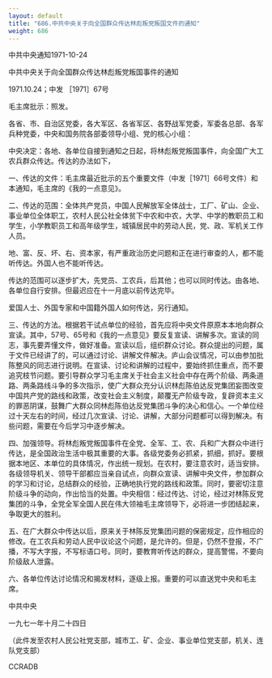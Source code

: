 ```yaml
---
layout: default
title: "686.中共中央关于向全国群众传达林彪叛党叛国文件的通知"
weight: 686
---
```


中共中央通知1971-10-24

中共中央关于向全国群众传达林彪叛党叛国事件的通知

1971.10.24；中发 ［1971］67号

毛主席批示：照发。

各省、市、自治区党委，各大军区、各省军区、各野战军党委，军委各总部、各军兵种党委，中央和国务院各部委领导小组、党的核心小组：

中央决定：各地、各单位自接到通知之日起，将林彪叛党叛国事件，向全国广大工农兵群众传达。传达的办法如下，

一、传达的文件：毛主席最近批示的五个重要文件（中发［1971］66号文件）和本通知，毛主席的《我的一点意见》。

二、传达的范围：全体共产党员，中国人民解放军全体战士，工厂、矿山、企业、事业单位全体职工，农村人民公社全体贫下中农和中农，大学、中学的教职员工和学生，小学教职员工和高年级学生，城镇居民中的劳动人民，党、政、军机关工作人员。

地、富、反、坏、右、资本家，有严重政治历史问题和正在进行审查的人，都不能听传达。外国人也不能听传达。

传达的范围可以逐步扩大，先党员、工农兵，后其他；也可以同时传达。由各地、各单位自行安排。但最迟应在十一月底以前传达完毕。

爱国人士、外国专家和中国籍外国人如何传达，另行通知。

三、传达的方法。根据若干试点单位的经验，首先应将中央文件原原本本地向群众宣读。其中，57号、65号和《我的一点意见》要反复宣读、讲解多次。宣读的同志，事先要弄懂文件，做好准备。宣读以后，组织群众讨论。群众提出的问题，属于文件已经讲了的，可以通过讨论、讲解文件解决。庐山会议情况，可以由参加批陈整风的同志进行说明。在宣读、讨论和讲解的过程中，要始终抓住重点，而不要追究枝节问题。要引导群众学习毛主席关于社会主义社会中存在两个阶级、两条道路、两条路线斗争的多次指示，使广大群众充分认识林彪陈伯达反党集团妄图改变中国共产党的路线和政策，改变社会主义制度，颠覆无产阶级专政，复辟资本主义的罪恶阴谋，鼓舞广大群众同林彪陈伯达反党集团斗争的决心和信心。一个单位经过十天左右的时间，经过几次宣读、讨论、讲解，大部分问题都可以得到解决。有些问题，需要在今后学习中逐步解决。

四、加强领导。将林彪叛党叛国事件在全党、全军、工、农、兵和广大群众中进行传达，是全国政治生活中极其重要的大事。各级党委务必抓紧，抓细，抓好。要根据本地区、本单位的具体情况，作出统一规划。在农村，要注意农时，适当安排。各级领导机关、领导干部都应当亲自试点，向群众宣读、讲解中央文件，参加群众的学习和讨论，总结群众的经验，正确地执行党的路线和政策。同时，要密切注意阶级斗争的动向，作出恰当的处置。中央相信：经过传达、讨论，经过对林陈反党集团的斗争，全党全军全国人民在伟大领袖毛主席领导下，必将进一步团结起来，争取更大的胜利。

五、在广大群众中传达以后，原来关于林陈反党集团问题的保密规定，应作相应的修改。在工农兵和劳动人民中议论这个问题，是允许的。但是，仍然不登报，不广播，不写大字报，不写标语口号。同时，要教育听传达的群众，提高警惕，不要向阶级敌人泄露。

六、各单位传达讨论情况和揭发材料，逐级上报。重要的可以直送党中央和毛主席。

中共中央

一九七一年十月二十四日

（此件发至农村人民公社党支部，城市工、矿、企业、事业单位党支部，机关、连队党支部）

CCRADB


